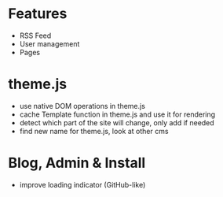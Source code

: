 # Features

- RSS Feed
- User management
- Pages

# theme.js

- use native DOM operations in theme.js
- cache Template function in theme.js and use it for rendering
- detect which part of the site will change, only add if needed
- find new name for theme.js, look at other cms

# Blog, Admin & Install

- improve loading indicator (GitHub-like)




